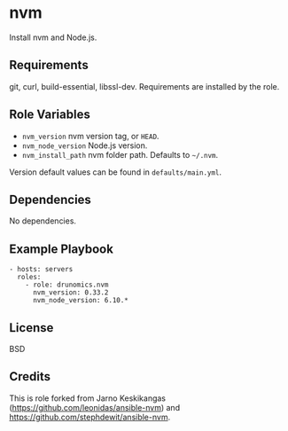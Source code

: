 nvm
========

Install nvm and Node.js.

Requirements
------------

git, curl, build-essential, libssl-dev. Requirements are installed by the role.

Role Variables
--------------

* `nvm_version` nvm version tag, or `HEAD`.
* `nvm_node_version` Node.js version.
* `nvm_install_path` nvm folder path. Defaults to `~/.nvm`.

Version default values can be found in `defaults/main.yml`.

Dependencies
------------

No dependencies.

Example Playbook
-------------------------

    - hosts: servers
      roles:
        - role: drunomics.nvm
          nvm_version: 0.33.2
          nvm_node_version: 6.10.*

License
-------

BSD

Credits
------------------
This is role forked from Jarno Keskikangas (https://github.com/leonidas/ansible-nvm)
and https://github.com/stephdewit/ansible-nvm.
